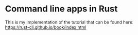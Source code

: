# Command line apps in Rust

This is my implementation of the tutorial that can be found here: https://rust-cli.github.io/book/index.html

